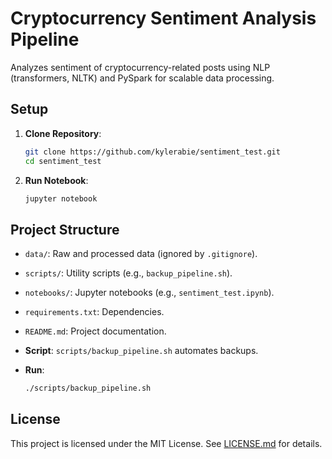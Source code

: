 # Cryptocurrency Sentiment Analysis Pipeline

Analyzes sentiment of cryptocurrency-related posts using NLP (transformers, NLTK) and PySpark for scalable data processing.

## Setup

1. **Clone Repository**:
   ```bash
   git clone https://github.com/kylerabie/sentiment_test.git
   cd sentiment_test
   
3. **Run Notebook**:
   ```bash
   jupyter notebook

## Project Structure

- `data/`: Raw and processed data (ignored by `.gitignore`).
- `scripts/`: Utility scripts (e.g., `backup_pipeline.sh`).
- `notebooks/`: Jupyter notebooks (e.g., `sentiment_test.ipynb`).
- `requirements.txt`: Dependencies.
- `README.md`: Project documentation.

- **Script**: `scripts/backup_pipeline.sh` automates backups.
- **Run**:
  ```bash
  ./scripts/backup_pipeline.sh
  
## License

This project is licensed under the MIT License. See [LICENSE.md](LICENSE.md) for details.
